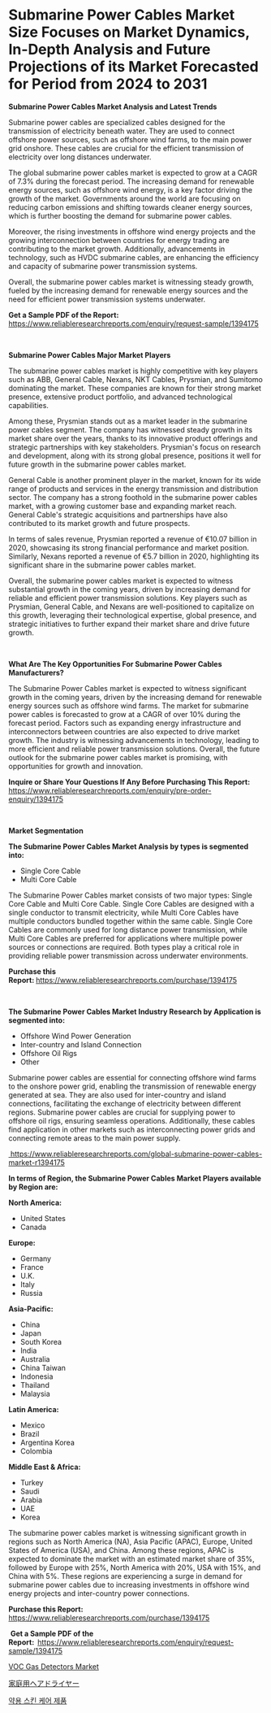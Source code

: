 <p><h1>Submarine Power Cables Market Size Focuses on Market Dynamics, In-Depth Analysis and Future Projections of its Market Forecasted for Period from 2024 to 2031</h1></p><p><strong>Submarine Power Cables Market Analysis and Latest Trends</strong></p>
<p><p>Submarine power cables are specialized cables designed for the transmission of electricity beneath water. They are used to connect offshore power sources, such as offshore wind farms, to the main power grid onshore. These cables are crucial for the efficient transmission of electricity over long distances underwater.</p><p>The global submarine power cables market is expected to grow at a CAGR of 7.3% during the forecast period. The increasing demand for renewable energy sources, such as offshore wind energy, is a key factor driving the growth of the market. Governments around the world are focusing on reducing carbon emissions and shifting towards cleaner energy sources, which is further boosting the demand for submarine power cables.</p><p>Moreover, the rising investments in offshore wind energy projects and the growing interconnection between countries for energy trading are contributing to the market growth. Additionally, advancements in technology, such as HVDC submarine cables, are enhancing the efficiency and capacity of submarine power transmission systems.</p><p>Overall, the submarine power cables market is witnessing steady growth, fueled by the increasing demand for renewable energy sources and the need for efficient power transmission systems underwater.</p></p>
<p><strong>Get a Sample PDF of the Report:&nbsp;</strong> <a href="https://www.reliableresearchreports.com/enquiry/request-sample/1394175">https://www.reliableresearchreports.com/enquiry/request-sample/1394175</a></p>
<p>&nbsp;</p>
<p><strong>Submarine Power Cables Major Market Players</strong></p>
<p><p>The submarine power cables market is highly competitive with key players such as ABB, General Cable, Nexans, NKT Cables, Prysmian, and Sumitomo dominating the market. These companies are known for their strong market presence, extensive product portfolio, and advanced technological capabilities.</p><p>Among these, Prysmian stands out as a market leader in the submarine power cables segment. The company has witnessed steady growth in its market share over the years, thanks to its innovative product offerings and strategic partnerships with key stakeholders. Prysmian's focus on research and development, along with its strong global presence, positions it well for future growth in the submarine power cables market.</p><p>General Cable is another prominent player in the market, known for its wide range of products and services in the energy transmission and distribution sector. The company has a strong foothold in the submarine power cables market, with a growing customer base and expanding market reach. General Cable's strategic acquisitions and partnerships have also contributed to its market growth and future prospects.</p><p>In terms of sales revenue, Prysmian reported a revenue of €10.07 billion in 2020, showcasing its strong financial performance and market position. Similarly, Nexans reported a revenue of €5.7 billion in 2020, highlighting its significant share in the submarine power cables market.</p><p>Overall, the submarine power cables market is expected to witness substantial growth in the coming years, driven by increasing demand for reliable and efficient power transmission solutions. Key players such as Prysmian, General Cable, and Nexans are well-positioned to capitalize on this growth, leveraging their technological expertise, global presence, and strategic initiatives to further expand their market share and drive future growth.</p></p>
<p>&nbsp;</p>
<p><strong>What Are The Key Opportunities For Submarine Power Cables Manufacturers?</strong></p>
<p><p>The Submarine Power Cables market is expected to witness significant growth in the coming years, driven by the increasing demand for renewable energy sources such as offshore wind farms. The market for submarine power cables is forecasted to grow at a CAGR of over 10% during the forecast period. Factors such as expanding energy infrastructure and interconnectors between countries are also expected to drive market growth. The industry is witnessing advancements in technology, leading to more efficient and reliable power transmission solutions. Overall, the future outlook for the submarine power cables market is promising, with opportunities for growth and innovation.</p></p>
<p><strong>Inquire or Share Your Questions If Any Before Purchasing This Report:</strong> <a href="https://www.reliableresearchreports.com/enquiry/pre-order-enquiry/1394175">https://www.reliableresearchreports.com/enquiry/pre-order-enquiry/1394175</a></p>
<p>&nbsp;</p>
<p><strong>Market Segmentation</strong></p>
<p><strong>The Submarine Power Cables Market Analysis by types is segmented into:</strong></p>
<p><ul><li>Single Core Cable</li><li>Multi Core Cable</li></ul></p>
<p><p>The Submarine Power Cables market consists of two major types: Single Core Cable and Multi Core Cable. Single Core Cables are designed with a single conductor to transmit electricity, while Multi Core Cables have multiple conductors bundled together within the same cable. Single Core Cables are commonly used for long distance power transmission, while Multi Core Cables are preferred for applications where multiple power sources or connections are required. Both types play a critical role in providing reliable power transmission across underwater environments.</p></p>
<p><strong>Purchase this Report:&nbsp;</strong><a href="https://www.reliableresearchreports.com/purchase/1394175">https://www.reliableresearchreports.com/purchase/1394175</a></p>
<p>&nbsp;</p>
<p><strong>The Submarine Power Cables Market Industry Research by Application is segmented into:</strong></p>
<p><ul><li>Offshore Wind Power Generation</li><li>Inter-country and Island Connection</li><li>Offshore Oil Rigs</li><li>Other</li></ul></p>
<p><p>Submarine power cables are essential for connecting offshore wind farms to the onshore power grid, enabling the transmission of renewable energy generated at sea. They are also used for inter-country and island connections, facilitating the exchange of electricity between different regions. Submarine power cables are crucial for supplying power to offshore oil rigs, ensuring seamless operations. Additionally, these cables find application in other markets such as interconnecting power grids and connecting remote areas to the main power supply.</p></p>
<p><a href="https://www.reliableresearchreports.com/global-submarine-power-cables-market-r1394175">&nbsp;https://www.reliableresearchreports.com/global-submarine-power-cables-market-r1394175</a></p>
<p><strong>In terms of Region, the Submarine Power Cables Market Players available by Region are:</strong></p>
<p>
    <p> <strong> North America: </strong>
        <ul>
            <li>United States</li>
            <li>Canada</li>
        </ul>
        </p> 
    <p> <strong> Europe: </strong>
        <ul>
            <li>Germany</li>
            <li>France</li>
            <li>U.K.</li>
            <li>Italy</li>
            <li>Russia</li>
        </ul>
        </p> 
    <p> <strong> Asia-Pacific: </strong>
        <ul>
            <li>China</li>
            <li>Japan</li>
            <li>South Korea</li>
            <li>India</li>
            <li>Australia</li>
            <li>China Taiwan</li>
            <li>Indonesia</li>
            <li>Thailand</li>
            <li>Malaysia</li>
        </ul>
        </p> 
    <p> <strong> Latin America: </strong>
        <ul>
            <li>Mexico</li>
            <li>Brazil</li>
            <li>Argentina Korea</li>
            <li>Colombia</li>
        </ul>
        </p> 
    <p> <strong> Middle East & Africa: </strong>
        <ul>
            <li>Turkey</li>
            <li>Saudi</li>
            <li>Arabia</li>
            <li>UAE</li>
            <li>Korea</li>
        </ul>
    </p>
    </p>
<p><p>The submarine power cables market is witnessing significant growth in regions such as North America (NA), Asia Pacific (APAC), Europe, United States of America (USA), and China. Among these regions, APAC is expected to dominate the market with an estimated market share of 35%, followed by Europe with 25%, North America with 20%, USA with 15%, and China with 5%. These regions are experiencing a surge in demand for submarine power cables due to increasing investments in offshore wind energy projects and inter-country power connections.</p></p>
<p><strong>Purchase this Report: </strong><a href="https://www.reliableresearchreports.com/purchase/1394175">https://www.reliableresearchreports.com/purchase/1394175</a></p>
<p>&nbsp;<strong>Get a Sample PDF of the Report:&nbsp;&nbsp;</strong><a href="https://www.reliableresearchreports.com/enquiry/request-sample/1394175">https://www.reliableresearchreports.com/enquiry/request-sample/1394175</a></p>
<p><strong></strong></p>
<p><p><a href="https://github.com/RichRobinson5/Market-Research-Report-List-4/blob/main/voc-gas-detectors-market.md">VOC Gas Detectors Market</a></p><p><a href="https://github.com/oqoeusbvpadwjs08/Market-Research-Report-List-1/blob/main/320957322403.md">家庭用ヘアドライヤー</a></p><p><a href="https://medium.com/@genius6587678/%ED%88%AC%EC%95%BD-%ED%94%BC%EB%B6%80-%EA%B4%80%EB%A6%AC-%EC%A0%9C%ED%92%88-%EC%8B%9C%EC%9E%A5-%EC%A0%84%EB%A7%9D-%EC%82%B0%EC%97%85-%EA%B0%9C%EC%9A%94-%EB%B0%8F-%EC%98%88%EC%B8%A1-2024%EB%85%84%EB%B6%80%ED%84%B0-2031%EB%85%84%EA%B9%8C%EC%A7%80-530a3eb0c7ca">약용 스킨 케어 제품</a></p></p>